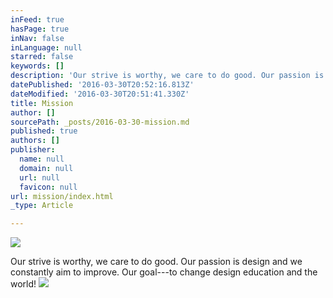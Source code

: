 ```yaml
---
inFeed: true
hasPage: true
inNav: false
inLanguage: null
starred: false
keywords: []
description: 'Our strive is worthy, we care to do good. Our passion is design and we constantly aim to improve. Our goal—to change design education and the world!'
datePublished: '2016-03-30T20:52:16.813Z'
dateModified: '2016-03-30T20:51:41.330Z'
title: Mission
author: []
sourcePath: _posts/2016-03-30-mission.md
published: true
authors: []
publisher:
  name: null
  domain: null
  url: null
  favicon: null
url: mission/index.html
_type: Article

---
```

![](https://the-grid-user-content.s3-us-west-2.amazonaws.com/44ecbbec-88b1-476f-8253-4a6d7fcae940.jpg)

Our strive is worthy, we care to do good. Our passion is design and we constantly aim to improve. Our goal---to change design education and the world!
![](https://the-grid-user-content.s3-us-west-2.amazonaws.com/55c32d7d-30cd-4d5c-a634-96383effea58.png)